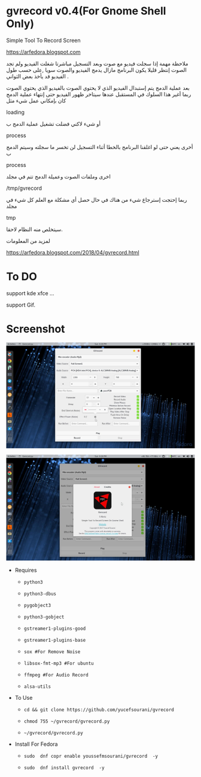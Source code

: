 # gvrecord v0.4(For Gnome Shell Only)
Simple Tool To Record  Screen

https://arfedora.blogspot.com

ملاحظة مهمة إذا سجلت فيديو مع صوت وبعد التسجيل مباشرتا شغلت الفيديو ولم تجد الصوت إنتظر قليلا يكون البرنامج مازال يدمج الفيديو والصوت سويا ,على حسب طول الفيديو قد يأخذ بعض الثواني .


بعد عملية الدمج يتم إستبدال الفيديو  الذي لا يحتوي الصوت بالفيديو الذي يحتوي الصوت ربما أغير هذا السلوك في المستقبل عندها سيتاخر ظهور الفيديو حتى إنتهاء عملية الدمج كان بإمكاني عمل شيء مثل 

loading

أو شيء لاكني فضلت تشغيل عملية الدمج ب 

process 

أخرى يعني حتى لو اغلقنا البرنامج بالخطا أثناء التسجيل لن تخسر ما سجلته وسيتم الدمج ب 

process

اخرى وملفات الصوت وعميلة الدمج تتم في مجلد

/tmp/gvrecord

ربما إحتجت إسترجاع شيء من هناك في حال حصل أي مشكلة مع العلم كل شيء في مجلد 

tmp

سيتخلص منه النظام لاحقا. 

لمزيد من المعلومات

https://arfedora.blogspot.com/2018/04/gvrecord.html


# To DO

support kde xfce ...

support Gif.




# Screenshot

![Alt text](https://raw.githubusercontent.com/yucefsourani/gvrecord/master/0.jpg "Screenshot")

![Alt text](https://raw.githubusercontent.com/yucefsourani/gvrecord/master/2.jpg "Screenshot")



* Requires

  * ``` python3 ```
  
  * ``` python3-dbus ```
  
  * ``` pygobject3 ```
 
  * ``` python3-gobject ```
  
  * ``` gstreamer1-plugins-good ```
    
  * ``` gstreamer1-plugins-base ```

  * ``` sox #For Remove Noise ```

  * ``` libsox-fmt-mp3 #For ubuntu ```

  * ``` ffmpeg #For Audio Record ```

  * ``` alsa-utils ```


* To Use
 
  * ``` cd && git clone https://github.com/yucefsourani/gvrecord ```

  * ``` chmod 755 ~/gvrecord/gvrecord.py ```
  
  * ``` ~/gvrecord/gvrecord.py ```



* Install For Fedora

  * ``` sudo  dnf copr enable youssefmsourani/gvrecord  -y ```
  
  * ``` sudo  dnf install gvrecord  -y ```
